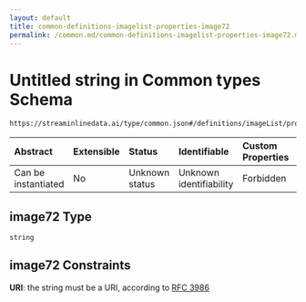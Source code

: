 ```yaml
---
layout: default
title: common-definitions-imagelist-properties-image72
permalink: /common.md/common-definitions-imagelist-properties-image72.md/
---
```

# Untitled string in Common types Schema

```txt
https://streaminlinedata.ai/type/common.json#/definitions/imageList/properties/image72
```



| Abstract            | Extensible | Status         | Identifiable            | Custom Properties | Additional Properties | Access Restrictions | Defined In                                                |
| :------------------ | :--------- | :------------- | :---------------------- | :---------------- | :-------------------- | :------------------ | :-------------------------------------------------------- |
| Can be instantiated | No         | Unknown status | Unknown identifiability | Forbidden         | Allowed               | none                | [common.json*](common.md "open original schema") |

## image72 Type

`string`

## image72 Constraints

**URI**: the string must be a URI, according to [RFC 3986](https://tools.ietf.org/html/rfc3986 "check the specification")
